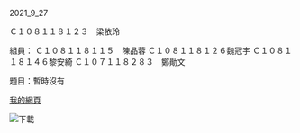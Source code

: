 2021_9_27

Ｃ１０８１１８１２３　梁依玲

組員：
Ｃ１０８１１８１１５　陳品蓉
Ｃ１０８１１８１２６魏冠宇
Ｃ１０８１１８１４６黎安綺
Ｃ１０７１１８２８３　鄭勛文

題目：暫時沒有

[我的網頁](https://www.nkust.edu.tw/)

![下載](https://user-images.githubusercontent.com/71630456/134865414-321efc0f-d035-4b1e-ad46-39b1ab3a66df.jpg)

